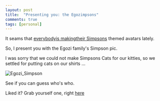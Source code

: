 ```yaml
---
layout: post
title:  "Presenting you: the Egozimpsons"
comments: true
tags: [personal]
---
```



It seams that [everybody](http://www.lnbogen.com/LnbogenSimpsonAvatar.aspx)[is making](http://blogs.microsoft.co.il/blogs/drorengel/archive/2007/07/03/_D305E805D505E805_-_E105D905DE05E405E105D505DF05_.aspx)[their Simpsons](http://blogs.microsoft.co.il/blogs/yosit/archive/2007/07/03/17936.aspx) themed avatars lately.



So, I present you with the Egozi family's Simpson pic.



I was sorry that we could not make Simpsons Cats for our kitties, so we settled for putting cats on our shirts ...



![Egozi_Simpson](http://kenegozi.com/blog/uploaded/WindowsLiveWriter/PresentingyoutheEgozimpsons_1372A/6a5968cf-aa1f-4577-b327-57b3364eae40.jpg)



See if you can guess who's who.



Liked it? Grab yourself one, right [here](http://www.simpsonsmovie.com/)

